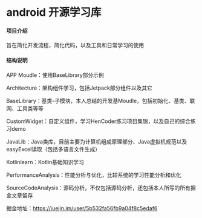 # android 开源学习库

#### 项目介绍
旨在简化开发流程，简化代码，以及工具和日常学习的使用

#### 结构说明
APP Moudle：使用BaseLibrary部分示例

Architecture：架构组件学习，包括Jetpack部分组件以及其它

BaseLibrary：基类-子模块，本人总结的开发基Moudle，包括初始化、基类、联网、工具类等等

CustomWidget：自定义组件，学习HenCoder练习项目集锦，以及自己的综合练习demo

JavaLib：Java类库，目前主要为计算机组成原理部分、Java虚拟机规范以及easyExcel读取（包括多语言文件生成）

Kotlinlearn：Kotlin基础知识学习

PerformanceAnalysis：性能分析与优化，比较系统的学习性能分析和优化

SourceCodeAnalysis：源码分析，不仅包括源码分析，还包括本人所写的所有掘金文章留存

掘金地址：https://juejin.im/user/5b532fa56fb9a04f8c5edaf6
